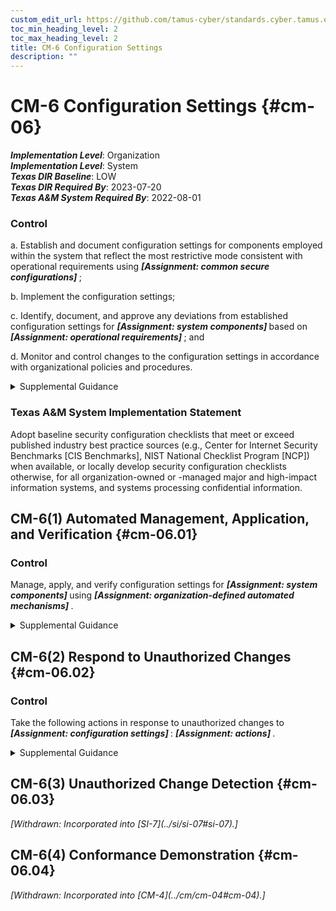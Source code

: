 ```yaml
---
custom_edit_url: https://github.com/tamus-cyber/standards.cyber.tamus.edu/tree/main/static/content/tamus.edu/TAMUS_profile.xml
toc_min_heading_level: 2
toc_max_heading_level: 2
title: CM-6 Configuration Settings
description: ""
---
```


# CM-6 Configuration Settings {#cm-06}

_**Implementation Level**_: Organization\
_**Implementation Level**_: System\
_**Texas DIR Baseline**_: LOW\
_**Texas DIR Required By**_: 2023-07-20\
_**Texas A&M System Required By**_: 2022-08-01

### Control

a. Establish and document configuration settings for components employed within the system that reflect the most restrictive mode consistent with operational requirements using <strong>                     <em>[Assignment: common secure configurations]</em>                  </strong>;

b. Implement the configuration settings;

c. Identify, document, and approve any deviations from established configuration settings for <strong>                     <em>[Assignment: system components]</em>                  </strong> based on <strong>                     <em>[Assignment: operational requirements]</em>                  </strong> ; and

d. Monitor and control changes to the configuration settings in accordance with organizational policies and procedures.

<details>
  <summary>Supplemental Guidance</summary>

Configuration settings are the parameters that can be changed in the hardware, software, or firmware components of the system that affect the security and privacy posture or functionality of the system. Information technology products for which configuration settings can be defined include mainframe computers, servers, workstations, operating systems, mobile devices, input/output devices, protocols, and applications. Parameters that impact the security posture of systems include registry settings; account, file, or directory permission settings; and settings for functions, protocols, ports, services, and remote connections. Privacy parameters are parameters impacting the privacy posture of systems, including the parameters required to satisfy other privacy controls. Privacy parameters include settings for access controls, data processing preferences, and processing and retention permissions. Organizations establish organization-wide configuration settings and subsequently derive specific configuration settings for systems. The established settings become part of the configuration baseline for the system.

</details>

### Texas A&M System Implementation Statement

Adopt baseline security configuration checklists that meet or exceed published industry best practice sources (e.g., Center for Internet Security Benchmarks [CIS Benchmarks], NIST National Checklist Program [NCP]) when available, or locally develop security configuration checklists otherwise, for all organization-owned or -managed major and high-impact information systems, and systems processing confidential information.

## CM-6(1) Automated Management, Application, and Verification {#cm-06.01}

### Control

Manage, apply, and verify configuration settings for <strong>                     <em>[Assignment: system components]</em>                  </strong> using <strong>                     <em>[Assignment: organization-defined automated mechanisms]</em>                  </strong>.

<details>
  <summary>Supplemental Guidance</summary>

Automated tools (e.g., hardening tools, baseline configuration tools) can improve the accuracy, consistency, and availability of configuration settings information. Automation can also provide data aggregation and data correlation capabilities, alerting mechanisms, and dashboards to support risk-based decision-making within the organization.

</details>

## CM-6(2) Respond to Unauthorized Changes {#cm-06.02}

### Control

Take the following actions in response to unauthorized changes to <strong>                     <em>[Assignment: configuration settings]</em>                  </strong>: <strong>                     <em>[Assignment: actions]</em>                  </strong>.

<details>
  <summary>Supplemental Guidance</summary>

Responses to unauthorized changes to configuration settings include alerting designated organizational personnel, restoring established configuration settings, or—in extreme cases—halting affected system processing.

</details>

## CM-6(3) Unauthorized Change Detection {#cm-06.03}

<prop xmlns="http://csrc.nist.gov/ns/oscal/1.0" name="status" value="withdrawn">
               <em>[Withdrawn: Incorporated into [SI-7](../si/si-07#si-07).]</em>
            </prop>
            

## CM-6(4) Conformance Demonstration {#cm-06.04}

<prop xmlns="http://csrc.nist.gov/ns/oscal/1.0" name="status" value="withdrawn">
               <em>[Withdrawn: Incorporated into [CM-4](../cm/cm-04#cm-04).]</em>
            </prop>
            

